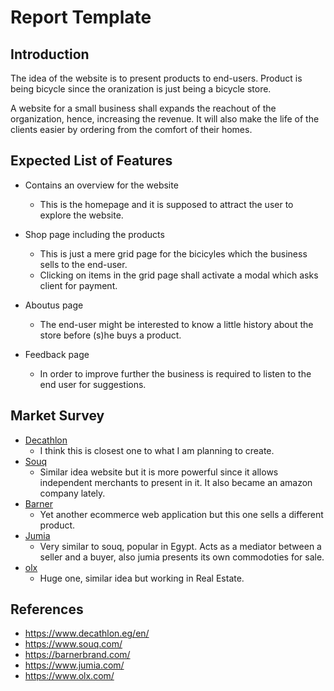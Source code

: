 # Report Template

## Introduction

The idea of the website is to present products to end-users. Product is being bicycle since the oranization is just being a bicycle store.

A website for a small business shall expands the reachout of the organization, hence, increasing the revenue. It will also make the life of the clients easier by ordering from the comfort of their homes.

## Expected List of Features

- Contains an overview for the website
  - This is the homepage and it is supposed to attract the user to explore the website.

- Shop page including the products
  - This is just a mere grid page for the bicicyles which the business sells to the end-user.
  - Clicking on items in the grid page shall activate a modal which asks client for payment.

- Aboutus page
  - The end-user might be interested to know a little history about the store before (s)he buys a product.

- Feedback page
  - In order to improve further the business is required to listen to the end user for suggestions.

## Market Survey

- [Decathlon](https://www.decathlon.eg/en/)
  - I think this is closest one to what I am planning to create.
- [Souq](https://www.souq.com/)
  - Similar idea website but it is more powerful since it allows independent merchants to present in it. It also became an amazon company lately.
- [Barner](https://barnerbrand.com/)
  - Yet another ecommerce web application but this one sells a different product.
- [Jumia](https://www.jumia.com/)
  - Very similar to souq, popular in Egypt. Acts as a mediator between a seller and a buyer, also jumia presents its own commodoties for sale.
- [olx](https://www.olx.com/)
  - Huge one, similar idea but working in Real Estate.

## References

- https://www.decathlon.eg/en/
- https://www.souq.com/
- https://barnerbrand.com/
- https://www.jumia.com/
- https://www.olx.com/